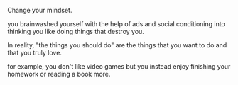 Change your mindset.

you brainwashed yourself with the help of ads and social conditioning into thinking you like doing things that destroy you.

In reality, "the things you should do" are the things that you want to do and that you truly love.

for example, you don't like video games but you instead enjoy finishing your homework or reading a book more.